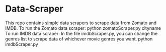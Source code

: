 # Data-Scraper
This repo contains simple data scrapers to scrape data from Zomato and IMDB.
To run the Zomato data scraper:
python zomatoScraper.py cityname
To run IMDB data scraper:
In the file imdbScraper.py, you can change the genres list to scrape data of whichever movie genres you want.
python imdbScraper.py
